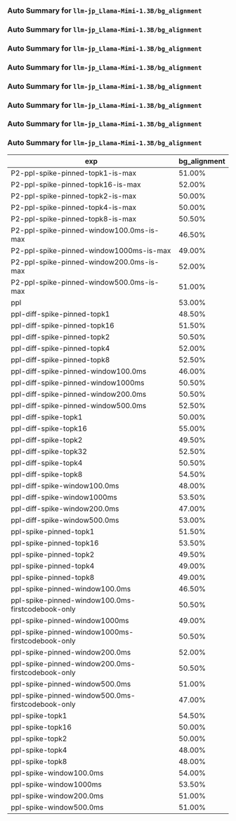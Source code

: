 ### Auto Summary for `llm-jp_Llama-Mimi-1.3B/bg_alignment`

### Auto Summary for `llm-jp_Llama-Mimi-1.3B/bg_alignment`

### Auto Summary for `llm-jp_Llama-Mimi-1.3B/bg_alignment`

### Auto Summary for `llm-jp_Llama-Mimi-1.3B/bg_alignment`

### Auto Summary for `llm-jp_Llama-Mimi-1.3B/bg_alignment`

### Auto Summary for `llm-jp_Llama-Mimi-1.3B/bg_alignment`

### Auto Summary for `llm-jp_Llama-Mimi-1.3B/bg_alignment`

### Auto Summary for `llm-jp_Llama-Mimi-1.3B/bg_alignment`

<!-- AUTO-GEN: SPLIT TABLE -->
| exp | bg_alignment |
| --- | --- |
| P2-ppl-spike-pinned-topk1-is-max | 51.00% |
| P2-ppl-spike-pinned-topk16-is-max | 52.00% |
| P2-ppl-spike-pinned-topk2-is-max | 50.00% |
| P2-ppl-spike-pinned-topk4-is-max | 50.00% |
| P2-ppl-spike-pinned-topk8-is-max | 50.50% |
| P2-ppl-spike-pinned-window100.0ms-is-max | 46.50% |
| P2-ppl-spike-pinned-window1000ms-is-max | 49.00% |
| P2-ppl-spike-pinned-window200.0ms-is-max | 52.00% |
| P2-ppl-spike-pinned-window500.0ms-is-max | 51.00% |
| ppl | 53.00% |
| ppl-diff-spike-pinned-topk1 | 48.50% |
| ppl-diff-spike-pinned-topk16 | 51.50% |
| ppl-diff-spike-pinned-topk2 | 50.50% |
| ppl-diff-spike-pinned-topk4 | 52.00% |
| ppl-diff-spike-pinned-topk8 | 52.50% |
| ppl-diff-spike-pinned-window100.0ms | 46.00% |
| ppl-diff-spike-pinned-window1000ms | 50.50% |
| ppl-diff-spike-pinned-window200.0ms | 50.50% |
| ppl-diff-spike-pinned-window500.0ms | 52.50% |
| ppl-diff-spike-topk1 | 50.00% |
| ppl-diff-spike-topk16 | 55.00% |
| ppl-diff-spike-topk2 | 49.50% |
| ppl-diff-spike-topk32 | 52.50% |
| ppl-diff-spike-topk4 | 50.50% |
| ppl-diff-spike-topk8 | 54.50% |
| ppl-diff-spike-window100.0ms | 48.00% |
| ppl-diff-spike-window1000ms | 53.50% |
| ppl-diff-spike-window200.0ms | 47.00% |
| ppl-diff-spike-window500.0ms | 53.00% |
| ppl-spike-pinned-topk1 | 51.50% |
| ppl-spike-pinned-topk16 | 53.50% |
| ppl-spike-pinned-topk2 | 49.50% |
| ppl-spike-pinned-topk4 | 49.00% |
| ppl-spike-pinned-topk8 | 49.00% |
| ppl-spike-pinned-window100.0ms | 46.50% |
| ppl-spike-pinned-window100.0ms-firstcodebook-only | 50.50% |
| ppl-spike-pinned-window1000ms | 49.00% |
| ppl-spike-pinned-window1000ms-firstcodebook-only | 50.50% |
| ppl-spike-pinned-window200.0ms | 52.00% |
| ppl-spike-pinned-window200.0ms-firstcodebook-only | 50.50% |
| ppl-spike-pinned-window500.0ms | 51.00% |
| ppl-spike-pinned-window500.0ms-firstcodebook-only | 47.00% |
| ppl-spike-topk1 | 54.50% |
| ppl-spike-topk16 | 50.00% |
| ppl-spike-topk2 | 50.00% |
| ppl-spike-topk4 | 48.00% |
| ppl-spike-topk8 | 48.00% |
| ppl-spike-window100.0ms | 54.00% |
| ppl-spike-window1000ms | 53.50% |
| ppl-spike-window200.0ms | 51.00% |
| ppl-spike-window500.0ms | 51.00% |
<!-- AUTO-GEN: SPLIT TABLE -->
